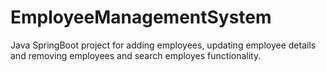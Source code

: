 # EmployeeManagementSystem
Java SpringBoot project for adding employees, updating employee details and removing employees and search employes functionality.
